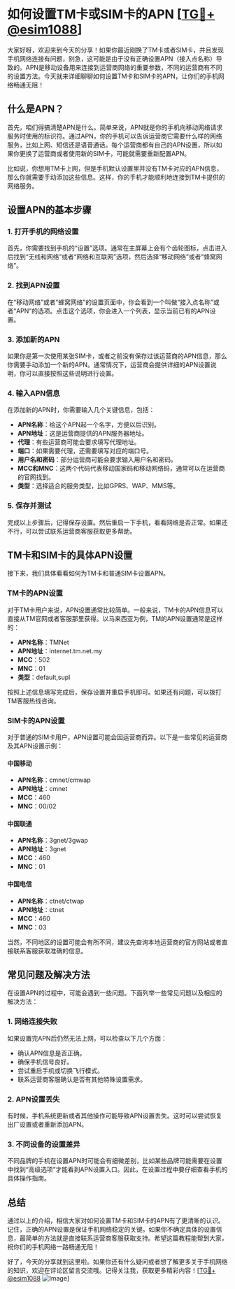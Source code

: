 # 如何设置TM卡或SIM卡的APN [[TG💪+ @esim1088](https://t.me/s/esim1088)]

大家好呀，欢迎来到今天的分享！如果你最近刚换了TM卡或者SIM卡，并且发现手机网络连接有问题，别急，这可能是由于没有正确设置APN（接入点名称）导致的。APN是移动设备用来连接到运营商网络的重要参数，不同的运营商有不同的设置方法。今天就来详细聊聊如何设置TM卡和SIM卡的APN，让你们的手机网络畅通无阻！

## 什么是APN？

首先，咱们得搞清楚APN是什么。简单来说，APN就是你的手机向移动网络请求服务时使用的标识符。通过APN，你的手机可以告诉运营商它需要什么样的网络服务，比如上网、短信还是语音通话。每个运营商都有自己的APN设置，所以如果你更换了运营商或者使用新的SIM卡，可能就需要重新配置APN。

比如说，你想用TM卡上网，但是手机默认设置里并没有TM卡对应的APN信息，那么你就需要手动添加这些信息。这样，你的手机才能顺利地连接到TM卡提供的网络服务。

## 设置APN的基本步骤

### 1. 打开手机的网络设置

首先，你需要找到手机的“设置”选项。通常在主屏幕上会有个齿轮图标，点击进入后找到“无线和网络”或者“网络和互联网”选项，然后选择“移动网络”或者“蜂窝网络”。

### 2. 找到APN设置

在“移动网络”或者“蜂窝网络”的设置页面中，你会看到一个叫做“接入点名称”或者“APN”的选项。点击这个选项，你会进入一个列表，显示当前已有的APN设置。

### 3. 添加新的APN

如果你是第一次使用某张SIM卡，或者之前没有保存过该运营商的APN信息，那么你需要手动添加一个新的APN。通常情况下，运营商会提供详细的APN设置说明，你可以直接按照这些说明进行设置。

### 4. 输入APN信息

在添加新的APN时，你需要输入几个关键信息，包括：

- **APN名称**：给这个APN起一个名字，方便以后识别。
- **APN地址**：这是运营商提供的APN服务器地址。
- **代理**：有些运营商可能会要求填写代理地址。
- **端口**：如果需要代理，还需要填写对应的端口号。
- **用户名和密码**：部分运营商可能会要求输入用户名和密码。
- **MCC和MNC**：这两个代码代表移动国家码和移动网络码，通常可以在运营商的官网找到。
- **类型**：选择适合的服务类型，比如GPRS、WAP、MMS等。

### 5. 保存并测试

完成以上步骤后，记得保存设置。然后重启一下手机，看看网络是否正常。如果还不行，可以尝试联系运营商客服获取更多帮助。

## TM卡和SIM卡的具体APN设置

接下来，我们具体看看如何为TM卡和普通SIM卡设置APN。

### TM卡的APN设置

对于TM卡用户来说，APN设置通常比较简单。一般来说，TM卡的APN信息可以直接从TM官网或者客服那里获得。以马来西亚为例，TM的APN设置通常是这样的：

- **APN名称**：TMNet
- **APN地址**：internet.tm.net.my
- **MCC**：502
- **MNC**：01
- **类型**：default,supl

按照上述信息填写完成后，保存设置并重启手机即可。如果还有问题，可以拨打TM客服热线咨询。

### SIM卡的APN设置

对于普通的SIM卡用户，APN设置可能会因运营商而异。以下是一些常见的运营商及其APN设置示例：

#### 中国移动
- **APN名称**：cmnet/cmwap
- **APN地址**：cmnet
- **MCC**：460
- **MNC**：00/02

#### 中国联通
- **APN名称**：3gnet/3gwap
- **APN地址**：3gnet
- **MCC**：460
- **MNC**：01

#### 中国电信
- **APN名称**：ctnet/ctwap
- **APN地址**：ctnet
- **MCC**：460
- **MNC**：03

当然，不同地区的设置可能会有所不同，建议先查询本地运营商的官方网站或者直接联系客服获取准确的信息。

## 常见问题及解决方法

在设置APN的过程中，可能会遇到一些问题。下面列举一些常见问题以及相应的解决方法：

### 1. 网络连接失败

如果设置完APN后仍然无法上网，可以检查以下几个方面：
- 确认APN信息是否正确。
- 确保手机信号良好。
- 尝试重启手机或切换飞行模式。
- 联系运营商客服确认是否有其他特殊设置需求。

### 2. APN设置丢失

有时候，手机系统更新或者其他操作可能导致APN设置丢失。这时可以尝试恢复出厂设置或者重新添加APN。

### 3. 不同设备的设置差异

不同品牌的手机在设置APN时可能会有细微差别，比如某些品牌可能需要在设置中找到“高级选项”才能看到APN设置入口。因此，在设置过程中要仔细查看手机的具体操作指南。

## 总结

通过以上的介绍，相信大家对如何设置TM卡和SIM卡的APN有了更清晰的认识。记住，正确的APN设置是保证手机网络稳定的关键。如果你不确定具体的设置信息，最简单的方法就是直接联系运营商客服获取支持。希望这篇教程能帮到大家，祝你们的手机网络一路畅通无阻！

好了，今天的分享就到这里啦。如果你还有什么疑问或者想了解更多关于手机网络的知识，欢迎在评论区留言交流哦。记得关注我，获取更多精彩内容！[[TG💪+ @esim1088](https://t.me/s/esim1088) ![Image](https://i.postimg.cc/4NQfJmqS/Snipaste-2025-05-13-00-14-12.png)]